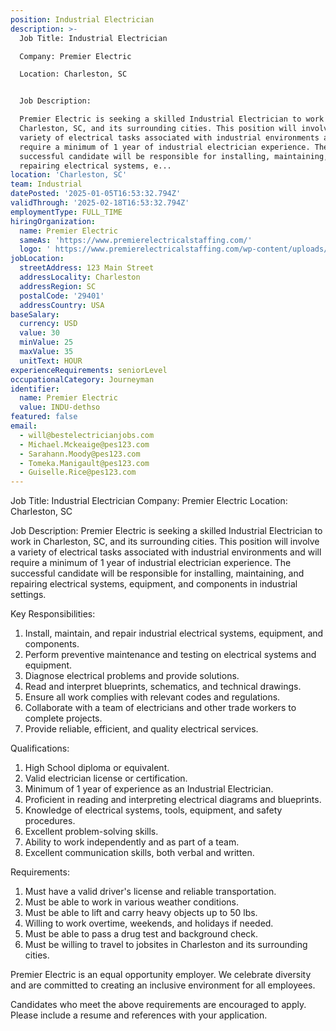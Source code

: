 ```yaml
---
position: Industrial Electrician
description: >-
  Job Title: Industrial Electrician

  Company: Premier Electric

  Location: Charleston, SC


  Job Description:

  Premier Electric is seeking a skilled Industrial Electrician to work in
  Charleston, SC, and its surrounding cities. This position will involve a
  variety of electrical tasks associated with industrial environments and will
  require a minimum of 1 year of industrial electrician experience. The
  successful candidate will be responsible for installing, maintaining, and
  repairing electrical systems, e...
location: 'Charleston, SC'
team: Industrial
datePosted: '2025-01-05T16:53:32.794Z'
validThrough: '2025-02-18T16:53:32.794Z'
employmentType: FULL_TIME
hiringOrganization:
  name: Premier Electric
  sameAs: 'https://www.premierelectricalstaffing.com/'
  logo: ' https://www.premierelectricalstaffing.com/wp-content/uploads/2020/05/Premier-Electrical-Staffing-logo.png'
jobLocation:
  streetAddress: 123 Main Street
  addressLocality: Charleston
  addressRegion: SC
  postalCode: '29401'
  addressCountry: USA
baseSalary:
  currency: USD
  value: 30
  minValue: 25
  maxValue: 35
  unitText: HOUR
experienceRequirements: seniorLevel
occupationalCategory: Journeyman
identifier:
  name: Premier Electric
  value: INDU-dethso
featured: false
email:
  - will@bestelectricianjobs.com
  - Michael.Mckeaige@pes123.com
  - Sarahann.Moody@pes123.com
  - Tomeka.Manigault@pes123.com
  - Guiselle.Rice@pes123.com
---
```




Job Title: Industrial Electrician
Company: Premier Electric
Location: Charleston, SC

Job Description:
Premier Electric is seeking a skilled Industrial Electrician to work in Charleston, SC, and its surrounding cities. This position will involve a variety of electrical tasks associated with industrial environments and will require a minimum of 1 year of industrial electrician experience. The successful candidate will be responsible for installing, maintaining, and repairing electrical systems, equipment, and components in industrial settings.

Key Responsibilities:

1. Install, maintain, and repair industrial electrical systems, equipment, and components.
2. Perform preventive maintenance and testing on electrical systems and equipment.
3. Diagnose electrical problems and provide solutions.
4. Read and interpret blueprints, schematics, and technical drawings.
5. Ensure all work complies with relevant codes and regulations.
6. Collaborate with a team of electricians and other trade workers to complete projects.
7. Provide reliable, efficient, and quality electrical services.

Qualifications:

1. High School diploma or equivalent.
2. Valid electrician license or certification.
3. Minimum of 1 year of experience as an Industrial Electrician.
4. Proficient in reading and interpreting electrical diagrams and blueprints.
5. Knowledge of electrical systems, tools, equipment, and safety procedures.
6. Excellent problem-solving skills.
7. Ability to work independently and as part of a team.
8. Excellent communication skills, both verbal and written.

Requirements:

1. Must have a valid driver's license and reliable transportation.
2. Must be able to work in various weather conditions.
3. Must be able to lift and carry heavy objects up to 50 lbs.
4. Willing to work overtime, weekends, and holidays if needed.
5. Must be able to pass a drug test and background check.
6. Must be willing to travel to jobsites in Charleston and its surrounding cities.

Premier Electric is an equal opportunity employer. We celebrate diversity and are committed to creating an inclusive environment for all employees. 

Candidates who meet the above requirements are encouraged to apply. Please include a resume and references with your application.
